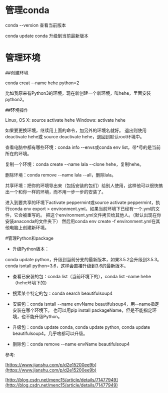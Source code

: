 # 管理conda

conda --version 查看当前版本

conda update conda 升级到当前最新版本

# 管理环境

##创建环境

conda creat --name hehe python=2 

比如我原来有Python3的环境，现在新创建一个新环境，叫hehe，里面安装python2。

##环境操作

Linux, OS X: source activate hehe
Windows: activate hehe

如果要更换环境，继续用上面的命令，加另外的环境名就好。
退出则使用deactivate hehe或 source deactivate hehe，退回到默认root环境中。

查看电脑中都有哪些环境：conda info --envs或conda env list，带*号的是当前所在的环境。

复制一个环境：conda create --name lala --clone hehe，复制hehe。

删除环境：conda remove --name lala --all，删除lala。

共享环境：把你的环境导出来（包括安装的包们）给别人使用，这样他可以很快搞出一个和你一样的环境，而不用一步一步的安装了。

进入到要共享的环境下activate peppermint或source activate peppermint，执行conda env export > environment.yml。如果当前环境下已经有一个.yml的文件，它会被重写的。
把这个environment.yml文件拷贝给其他人。（默认出现在你安装anaconda的文件夹下）
然后用conda env create -f environment.yml在其他电脑上创建新环境。

#管理Python和package



- 升级Python版本：

conda update python，升级到当前分支的最新版本，如果3.5.2会升级到3.5.3。
conda isntall python=3.6，这样会直接升级到3.6的最新版本。

- 查看已安装的包：conda list（当前环境下的），conda list -name hehe（hehe环境下的）

- 搜索某个特定的包：conda search beautifulsoup4
- 安装包：conda isntall --name envName beautifulsoup4，用--name指定安装在哪个环境下。
  也可以用pip install packageName，但是不能指定环境，也不能升级Python。

- 升级包：conda update conda, conda update python, conda update beautifulsoup4。几乎啥都可以升级。

- 删除包：conda remove --name envName beautifulsoup4



参考:

[https://www.jianshu.com/p/d2e15200ee9b](https://www.jianshu.com/p/d2e15200ee9b)

[http://blog.csdn.net/menc15/article/details/71477949](http://blog.csdn.net/menc15/article/details/71477949)